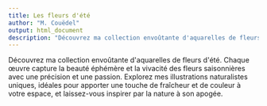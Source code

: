 ```yaml
---
title: Les fleurs d'été
author: "M. Couëdel"
output: html_document
description: "Découvrez ma collection envoûtante d'aquarelles de fleurs d'été. Chaque œuvre capture la beauté éphémère et la vivacité des fleurs saisonnières avec une précision et une passion. Explorez mes illustrations naturalistes uniques, idéales pour apporter une touche de fraîcheur et de couleur à votre espace, et laissez-vous inspirer par la nature à son apogée."
---
```

Découvrez ma collection envoûtante d'aquarelles de fleurs d'été. Chaque œuvre capture la beauté éphémère et la vivacité des fleurs saisonnières avec une précision et une passion. Explorez mes illustrations naturalistes uniques, idéales pour apporter une touche de fraîcheur et de couleur à votre espace, et laissez-vous inspirer par la nature à son apogée.